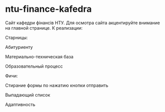 # ntu-finance-kafedra
Сайт кафедри фінансів НТУ.
Для осмотра сайта акцентируйте внимание на главной странице.
К реализации:

Старницы:

Абитуриенту

Материально-техническая база

Образовательный процесс

Фичи:

Стирание формы по нажатию кнопки отправить

Выпадающий список

Адаптивность

